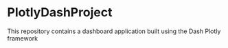 # PlotlyDashProject
This repository contains a dashboard application built using the Dash Plotly framework
